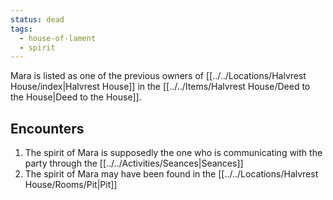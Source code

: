 ```yaml
---
status: dead
tags:
  - house-of-lament
  - spirit
---
```


Mara is listed as one of the previous owners of [[../../Locations/Halvrest House/index|Halvrest House]] in the [[../../Items/Halvrest House/Deed to the House|Deed to the House]].

## Encounters
1. The spirit of Mara is supposedly the one who is communicating with the party through the [[../../Activities/Seances|Seances]]
2. The spirit of Mara may have been found in the [[../../Locations/Halvrest House/Rooms/Pit|Pit]]